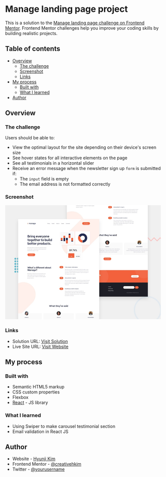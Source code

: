 # Manage landing page project

This is a solution to the [Manage landing page challenge on Frontend Mentor](https://www.frontendmentor.io/challenges/manage-landing-page-SLXqC6P5). Frontend Mentor challenges help you improve your coding skills by building realistic projects. 

## Table of contents

- [Overview](#overview)
  - [The challenge](#the-challenge)
  - [Screenshot](#screenshot)
  - [Links](#links)
- [My process](#my-process)
  - [Built with](#built-with)
  - [What I learned](#what-i-learned)
- [Author](#author)


## Overview

### The challenge

Users should be able to:

- View the optimal layout for the site depending on their device's screen size
- See hover states for all interactive elements on the page
- See all testimonials in a horizontal slider
- Receive an error message when the newsletter sign up `form` is submitted if:
  - The `input` field is empty
  - The email address is not formatted correctly

### Screenshot

![](./src/images/screenshot-manage.jpeg)


### Links

- Solution URL: [Visit Solution](https://www.frontendmentor.io/solutions/manage-landing-page-using-reactjs-uBlswDsTB)
- Live Site URL: [Visit Website](https://manage-landing-page-creativehkim.vercel.app/)

## My process

### Built with

- Semantic HTML5 markup
- CSS custom properties
- Flexbox
- [React](https://reactjs.org/) - JS library


### What I learned

- Using Swiper to make carousel testimonial section
- Email validation in React JS


## Author

- Website - [Hyunji Kim](https://hyunjikim.dev)
- Frontend Mentor - [@creativehkim](https://www.frontendmentor.io/profile/creativehkim)
- Twitter - [@yourusername](https://www.twitter.com/creativehkim)

